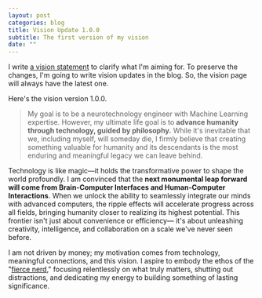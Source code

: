```yaml
---
layout: post
categories: blog
title: Vision Update 1.0.0
subtitle: The first version of my vision
date: ""
---
```

I write [a vision statement](https://koichin.com/vision/) to clarify what I'm aiming for. To preserve the changes, I'm going to write vision updates in the blog. So, the vision page will always have the latest one.

Here's the vision version 1.0.0.

>My goal is to be a neurotechnology engineer with Machine Learning expertise. However, my ultimate life goal is to **advance humanity through technology, guided by philosophy.** While it's inevitable that we, including myself, will someday die, I firmly believe that creating something valuable for humanity and its descendants is the most enduring and meaningful legacy we can leave behind.
>
Technology is like magic—it holds the transformative power to shape the world profoundly. I am convinced that the **next monumental leap forward will come from Brain-Computer Interfaces and Human-Computer Interactions**. When we unlock the ability to seamlessly integrate our minds with advanced computers, the ripple effects will accelerate progress across all fields, bringing humanity closer to realizing its highest potential. This frontier isn't just about convenience or efficiency— it's about unleashing creativity, intelligence, and collaboration on a scale we've never seen before.
>
I am not driven by money; my motivation comes from technology, meaningful connections, and this vision. I aspire to embody the ethos of the "[fierce nerd](https://paulgraham.com/fn.html)," focusing relentlessly on what truly matters, shutting out distractions, and dedicating my energy to building something of lasting significance.